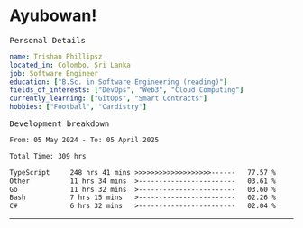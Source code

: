 # Ayubowan!

<samp>Personal Details</samp>

```yaml
name: Trishan Phillipsz
located_in: Colombo, Sri Lanka
job: Software Engineer
education: ["B.Sc. in Software Engineering (reading)"]
fields_of_interests: ["DevOps", "Web3", "Cloud Computing"]
currently_learning: ["GitOps", "Smart Contracts"]
hobbies: ["Football", "Cardistry"]
```

<samp>Development breakdown</samp>

<!--START_SECTION:waka-->

```txt
From: 05 May 2024 - To: 05 April 2025

Total Time: 309 hrs

TypeScript     248 hrs 41 mins >>>>>>>>>>>>>>>>>>>------   77.57 %
Other          11 hrs 34 mins  >------------------------   03.61 %
Go             11 hrs 32 mins  >------------------------   03.60 %
Bash           7 hrs 15 mins   >------------------------   02.26 %
C#             6 hrs 32 mins   >------------------------   02.04 %
```

<!--END_SECTION:waka-->

---
